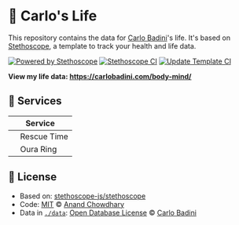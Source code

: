 # 🧬 Carlo's Life

This repository contains the data for [Carlo Badini](https://carlobadini.com)'s life. It's based on [Stethoscope](https://github.com/stethoscope-js/stethoscope), a template to track your health and life data.

[![Powered by Stethoscope](https://stethoscope.js.org/branding/badge-small.svg)](https://stethoscope.js.org)
[![Stethoscope CI](https://github.com/carlobadini/life/workflows/Stethoscope%20CI/badge.svg)](https://github.com/carlobadini/life/actions?query=workflow%3A%22Stethoscope+CI%22)
[![Update Template CI](https://github.com/carlobadini/life/workflows/Update%20Template%20CI/badge.svg)](https://github.com/carlobadini/life/actions?query=workflow%3A%22Update+Template+CI%22)

**View my life data: https://carlobadini.com/body-mind/**

## 🌟 Services

<!-- prettier-ignore-start -->
| Service |
| ------- |
| <img alt="" src="https://images.weserv.nl/?url=https://encrypted-tbn0.gstatic.com/images?q=tbn%3AANd9GcS5cnw0MQF7TnpSzlRTlIC6z4EHDEPP3B8qBw&usqp=CAU&w=64&h=64&fit=cover" width="12"> Rescue Time |
| <img alt="" src="https://images.weserv.nl/?url=https://static1.ouraring.com/images/symbol-oura-large-white.svg&w=64&h=64&fit=cover&mask=circle" width="12"> Oura Ring |
<!-- prettier-ignore-end -->

## 📄 License

- Based on: [stethoscope-js/stethoscope](https://github.com/stethoscope-js/stethoscope)
- Code: [MIT](./LICENSE) © [Anand Chowdhary](https://anandchowdhary.com)
- Data in [`./data`](./data): [Open Database License](https://opendatacommons.org/licenses/odbl/1-0/) © [Carlo Badini](https://carlobadini.com)
